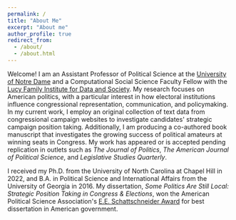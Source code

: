 ```yaml
---
permalink: /
title: "About Me"
excerpt: "About me"
author_profile: true
redirect_from: 
  - /about/
  - /about.html
---
```


Welcome! I am an Assistant Professor of Political Science at the [University of Notre Dame](https://politicalscience.nd.edu/) and a Computational Social Science Faculty Fellow with the [Lucy Family Institute for Data and Society](https://lucyinstitute.nd.edu/). My research focuses on American politics, with a particular interest in how electoral institutions influence congressional representation, communication, and policymaking. In my current work, I employ an original collection of text data from congressional campaign websites to investigate candidates' strategic campaign position taking. Additionally, I am producing a co-authored book manuscript that investigates the growing success of political amateurs at winning seats in Congress. My work has appeared or is accepted pending replication in outlets such as  *The Journal of Politics*,  *The American Journal of Political Science*, and  *Legislative Studies Quarterly*.

I received my Ph.D. from the University of North Carolina at Chapel Hill in 2022, and B.A. in Political Science and International Affairs from the University of Georgia in 2016. My dissertation, *Some Politics Are Still Local: Strategic Position Taking in Congress & Elections*,  won the American Political Science Association's [E.E. Schattschneider Award](https://politicalsciencenow.com/rachel-porter-receives-the-2023-e-e-schattschneider-award/) for best dissertation in American government.

